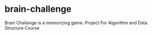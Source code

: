 # brain-challenge
Brain Challange is a memorizing game. Project For Algorithm and Data Structure Course
